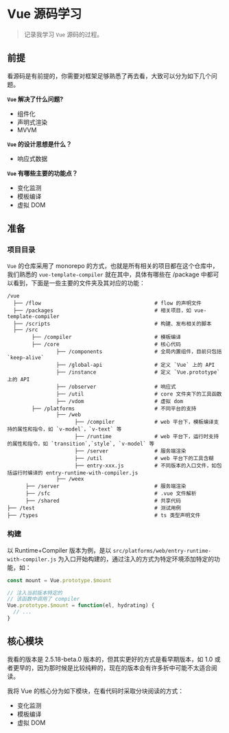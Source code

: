 # Vue 源码学习

> 记录我学习 `Vue` 源码的过程。

## 前提

看源码是有前提的，你需要对框架足够熟悉了再去看，大致可以分为如下几个问题。

**`Vue` 解决了什么问题?**
- 组件化
- 声明式渲染
- MVVM

**`Vue` 的设计思想是什么？**
- 响应式数据

**`Vue` 有哪些主要的功能点？**
- 变化监测
- 模板编译
- 虚拟 DOM

## 准备

### 项目目录

`Vue` 的仓库采用了 monorepo 的方式，也就是所有相关的项目都在这个仓库中，我们熟悉的 `vue-template-compiler` 就在其中，具体有哪些在 /package 中都可以看到，下面是一些主要的文件夹及其对应的功能：

```
/vue
  ├── /flow                                     # flow 的声明文件
  ├── /packages                                 # 相关项目，如 vue-template-compiler
  ├── /scripts                                  # 构建、发布相关的脚本
  ├── /src
        ├── /compiler                           # 模板编译
        ├── /core                               # 核心代码
                ├── /components                 # 全局内置组件，目前只包括 `keep-alive`
                ├── /global-api                 # 定义 `Vue` 上的 API
                ├── /instance                   # 定义 `Vue.prototype` 上的 API
                ├── /observer                   # 响应式
                ├── /util                       # core 文件夹下的工具函数
                ├── /vdom                       # 虚拟 dom
        ├── /platforms                          # 不同平台的支持
                ├── /web
                      ├── /compiler             # web 平台下，模板编译支持的属性和指令，如 `v-model`，`v-text` 等
                      ├── /runtime              # web 平台下，运行时支持的属性和指令，如 `transition`,`style`, `v-model` 等
                      ├── /server               # 服务端渲染
                      ├── /util                 # web 平台下的工具含糊
                      ├── entry-xxx.js          # 不同版本的入口文件，如包括运行时编译的 entry-runtime-with-compiler.js
                ├── /weex
      ├── /server                               # 服务端渲染
      ├── /sfc                                  # .vue 文件解析
      ├── /shared                               # 共享代码
├── /test                                       # 测试用例
├── /types                                      # ts 类型声明文件
```

### 构建

以 Runtime+Compiler 版本为例，是以 `src/platforms/web/entry-runtime-with-compiler.js` 为入口开始构建的，通过注入的方式为特定环境添加特定的功能，如：

```js
const mount = Vue.prototype.$mount

// 注入当前版本特定的
// 该函数中调用了 compiler
Vue.prototype.$mount = function(el, hydrating) {
  // ...
}
```

## 核心模块

我看的版本是 2.5.18-beta.0 版本的，但其实更好的方式是看早期版本，如 1.0 或者更早的，因为那时候是比较纯粹的，现在的版本会有许多折中可能不太适合阅读。

我将 Vue 的核心分为如下模块，在看代码时采取分块阅读的方式：

- 变化监测
- 模板编译
- 虚拟 DOM
